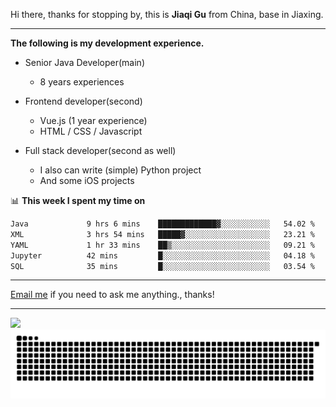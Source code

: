 Hi there, thanks for stopping by, this is **Jiaqi Gu** from China, base in Jiaxing.

---

**The following is my development experience.**

- Senior Java Developer(main)
  - 8 years experiences

- Frontend developer(second)
  - Vue.js (1 year experience)
  - HTML / CSS / Javascript
  
- Full stack developer(second as well)
  - I also can write (simple) Python project
  - And some iOS projects

📊 **This week I spent my time on**
<!--START_SECTION:waka-->

```txt
Java             9 hrs 6 mins    █████████████▓░░░░░░░░░░░   54.02 %
XML              3 hrs 54 mins   █████▓░░░░░░░░░░░░░░░░░░░   23.21 %
YAML             1 hr 33 mins    ██▒░░░░░░░░░░░░░░░░░░░░░░   09.21 %
Jupyter          42 mins         █░░░░░░░░░░░░░░░░░░░░░░░░   04.18 %
SQL              35 mins         █░░░░░░░░░░░░░░░░░░░░░░░░   03.54 %
```

<!--END_SECTION:waka-->

---

[Email me](mailto:htk2klwgr@mozmail.com?subject=Hiring_from_GitHub) if you need to ask me anything., thanks!

---

![]( https://visitor-badge.glitch.me/badge?page_id=githubgujiaqi)
![]( https://github.com/droid-Q/droid-Q/raw/output/github-contribution-grid-snake.svg#gh-dark-mode-only)
